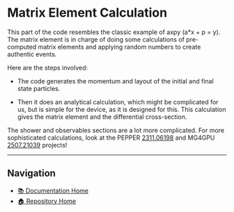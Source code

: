 # Matrix Element Calculation

This part of the code resembles the classic example of axpy (a*x + p = y). The matrix element is in charge of doing some calculations of pre-computed matrix elements and applying random numbers to create authentic events.

Here are the steps involved:

- The code generates the momentum and layout of the initial and final state particles.

- Then it does an analytical calculation, which might be complicated for us, but is simple for the device, as it is designed for this. This calculation gives the matrix element and the differential cross-section.

The shower and observables sections are a lot more complicated. For more sophisticated calculations, look at the PEPPER [2311.06198](https://arxiv.org/abs/2311.06198.pdf) and MG4GPU [2507.21039](https://arxiv.org/abs/2507.21039) projects!

---

## Navigation

- [📚 Documentation Home](../README.md)
- [🏠 Repository Home](https://gitlab.com/siddharthsule/gaps)
